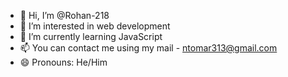- 👋 Hi, I’m @Rohan-218
- 👀 I’m interested in web development
- 🌱 I’m currently learning JavaScript
- 📫 You can contact me using my mail - ntomar313@gmail.com
- 😄 Pronouns: He/Him


<!---
Rohan-218/Rohan-218 is a ✨ special ✨ repository because its `README.md` (this file) appears on your GitHub profile.
You can click the Preview link to take a look at your changes.
--->
